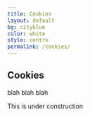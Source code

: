 ```yaml
---
title: Cookies
layout: default
bg: cityblue
color: white
style: centre
permalink: /cookies/
---
```


## Cookies

blah blah blah

This is under construction
